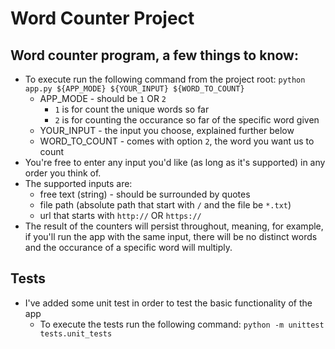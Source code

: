 # Word Counter Project

## Word counter program, a few things to know:
- To execute run the following command from the project root: 
`python app.py ${APP_MODE} ${YOUR_INPUT} ${WORD_TO_COUNT}`
    - APP_MODE - should be `1` OR `2` 
        - `1` is for count the unique words so far
        - `2` is for counting the occurance so far of the specific word given 
    - YOUR_INPUT - the input you choose, explained further below
    - WORD_TO_COUNT - comes with option `2`, the word you want us to count 
- You're free to enter any input you'd like (as long as it's supported) in any order you think of.
- The supported inputs are:
    - free text (string) - should be surrounded by quotes
    - file path (absolute path that start with `/` and the file be `*.txt`)
    - url that starts with `http://` OR `https://`
- The result of the counters will persist throughout, meaning, for example, if you'll run the app with the same input, there will be no distinct words and the occurance of a specific word will multiply.

## Tests
- I've added some unit test in order to test the basic functionality of the app 
    - To execute the tests run the following command: `python -m unittest tests.unit_tests`
